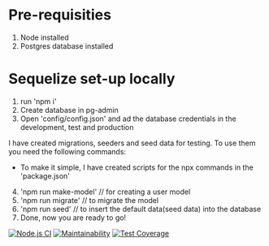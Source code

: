 # Pre-requisities

1. Node installed
2. Postgres database installed

# Sequelize set-up locally

1. run 'npm i'
2. Create database in pg-admin
3. Open 'config/config.json' and ad the database credentials in the development, test and production

I have created migrations, seeders and seed data for testing. To use them you need the following commands:

- To make it simple, I have created scripts for the npx commands in the 'package.json'

4. 'npm run make-model' // for creating a user model
5. 'npm run migrate' // to migrate the model
6. 'npm run seed' // to insert the default data(seed data) into the database
7. Done, now you are ready to go!

[![Node.js CI](https://github.com/atlp-rwanda/Phantom-Backend-Elites/actions/workflows/node.js.yml/badge.svg)](https://github.com/atlp-rwanda/Phantom-Backend-Elites/actions/workflows/node.js.yml) [![Maintainability](https://api.codeclimate.com/v1/badges/2b1340f723faa22a820e/maintainability)](https://codeclimate.com/github/atlp-rwanda/Phantom-Backend-Elites/maintainability) [![Test Coverage](https://api.codeclimate.com/v1/badges/2b1340f723faa22a820e/test_coverage)](https://codeclimate.com/github/atlp-rwanda/Phantom-Backend-Elites/test_coverage)

